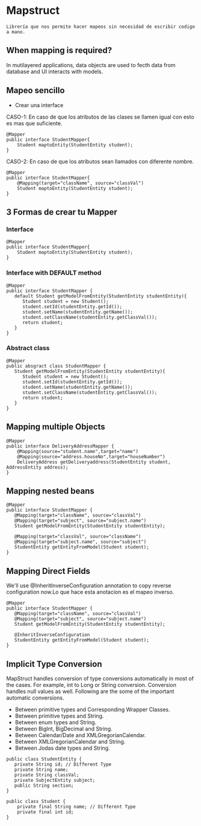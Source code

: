 # Mapstruct
```
Librería que nos permite hacer mapeos sin necesidad de escribir codigo a mano.
```

## When mapping is required?
In mutilayered applications, data objects are used to fecth data from database and UI interacts with models.


## Mapeo sencillo
- Crear una interface

CASO-1: En caso de que los atributos de las clases se llamen igual con esto es mas que suficiente.

```
@Mapper
public interface StudentMapper{
    Student maptoEntity(StudentEntity student);
}
```

CASO-2: En caso de que los atributos sean llamados con diferente nombre.

```
@Mapper
public interface StudentMapper{
    @Mapping(target="className", source="classVal")
    Student maptoEntity(StudentEntity student);
}
```

## 3 Formas de crear tu Mapper

### Interface

```
@Mapper
public interface StudentMapper{
    Student maptoEntity(StudentEntity student);
}
```

### Interface with DEFAULT method

```
@Mapper
public interface StudentMapper {
   default Student getModelFromEntity(StudentEntity studentEntity){
      Student student = new Student();
      student.setId(studentEntity.getId());
      student.setName(studentEntity.getName());
      student.setClassName(studentEntity.getClassVal());
      return student;
   }
}
```

### Abstract class

```
@Mapper
public absgract class StudentMapper {
   Student getModelFromEntity(StudentEntity studentEntity){
      Student student = new Student();
      student.setId(studentEntity.getId());
      student.setName(studentEntity.getName());
      student.setClassName(studentEntity.getClassVal());
      return student;
   }
}
```

## Mapping multiple Objects

```
@Mapper
public interface DeliveryAddressMapper {
	@Mapping(source="student.name",target="name")
	@Mapping(source="address.houseNo",target="houseNumber")
	DeliveryAddress getDeliveryaddress(StudentEntity student, AddressEntity address);
}
```

## Mapping nested beans

```
@Mapper
public interface StudentMapper {
   @Mapping(target="className", source="classVal")
   @Mapping(target="subject", source="subject.name")
   Student getModelFromEntity(StudentEntity studentEntity);
	
   @Mapping(target="classVal", source="className")
   @Mapping(target="subject.name", source="subject")
   StudentEntity getEntityFromModel(Student student);
}
```

## Mapping Direct Fields

We'll use @InheritInverseConfiguration annotation to copy reverse configuration now.Lo que hace esta anotacion es el mapeo inverso.

```
@Mapper
public interface StudentMapper {
   @Mapping(target="className", source="classVal")
   @Mapping(target="subject", source="subject.name")
   Student getModelFromEntity(StudentEntity studentEntity);
	
   @InheritInverseConfiguration
   StudentEntity getEntityFromModel(Student student);
}
```

## Implicit Type Conversion

MapStruct handles conversion of type conversions automatically in most of the cases. For example, int to Long or String conversion. Conversion handles null values as well. Following are the some of the important automatic conversions.

* Between primitive types and Corresponding Wrapper Classes.
* Between primitive types and String.
* Between enum types and String.
* Between BigInt, BigDecimal and String.
* Between Calendar/Date and XMLGregorianCalendar.
* Between XMLGregorianCalendar and String.
* Between Jodas date types and String.

```
public class StudentEntity {
   private String id; // Different Type
   private String name;
   private String classVal;
   private SubjectEntity subject;
   public String section;
}

public class Student {
	private final String name; // Different Type
	private final int id;
}
```
